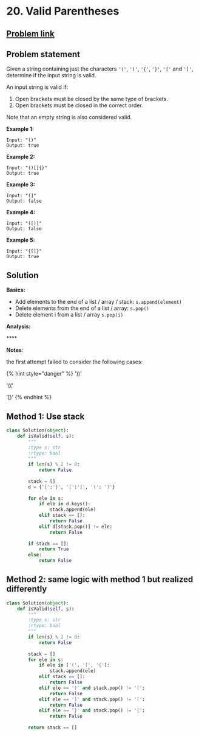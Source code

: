 # 20. Valid Parentheses

## [Problem link](https://leetcode.com/problems/valid-parentheses/)

## Problem statement

Given a string containing just the characters `'('`, `')'`, `'{'`, `'}'`, `'['` and `']'`, determine if the input string is valid.

An input string is valid if:

1. Open brackets must be closed by the same type of brackets.
2. Open brackets must be closed in the correct order.

Note that an empty string is also considered valid.

**Example 1:**

```text
Input: "()"
Output: true
```

**Example 2:**

```text
Input: "()[]{}"
Output: true
```

**Example 3:**

```text
Input: "(]"
Output: false
```

**Example 4:**

```text
Input: "([)]"
Output: false
```

**Example 5:**

```text
Input: "{[]}"
Output: true
```

## Solution

**Basics:**

* Add elements to the end of a list / array / stack:  `s.append(element)`
* Delete elements from the end of a list / array: `s.pop()`
* Delete element i from a list / array `s.pop(i)`

**Analysis:**

\*\*\*\*

**Notes**: 

the first attempt failed to consider the following cases:

{% hint style="danger" %}
'\)\)'

'\(\('

'\[\)'
{% endhint %}

## Method 1: Use stack

```python
class Solution(object):
    def isValid(self, s):
        """
        :type s: str
        :rtype: bool
        """
        if len(s) % 2 != 0:
            return False
        
        stack = []
        d = {'{':'}', '[':']', '(': ')'}
        
        for ele in s:
            if ele in d.keys():
                stack.append(ele) 
            elif stack == []: 
                return False
            elif d[stack.pop()] != ele:
                return False
        
        if stack == []:
            return True   
        else:
            return False            
```

## Method 2:  same logic with method 1 but realized differently

```python
class Solution(object):
    def isValid(self, s):
        """
        :type s: str
        :rtype: bool
        """
        if len(s) % 2 != 0:
            return False
            
        stack = []
        for ele in s:
            if ele in ['(', '[', '{']:
                stack.append(ele)      
            elif stack == []:
                return False
            elif ele == ')' and stack.pop() != '(':
                return False
            elif ele == ']' and stack.pop() != '[':
                return False
            elif ele == '}' and stack.pop() != '{':
                return False
                
        return stack == []
```



